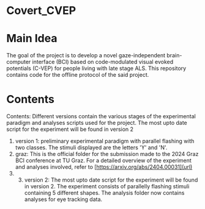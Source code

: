 # Covert_CVEP

# Main Idea
The goal of the project is to develop a novel gaze-independent brain-computer interface (BCI) based on code-modulated visual evoked potentials (C-VEP) for people living with late stage ALS. This repository contains code for the offline protocol of the said project.

# Contents
Contents: Different versions contain the various stages of the experimental paradigm and analyses scripts used for the project. The most upto date script for the experiment will be found in version 2
1. version 1: preliminary experimental paradigm with parallel flashing with two classes. The stimuli displayed are the letters 'Y' and 'N'. 
2. graz: This is the official folder for the submission made to the 2024 Graz BCI conference at TU Graz. For a detailed overview of the experiment and analyses involved, refer to [https://arxiv.org/abs/2404.00031](url)
3. 3. version 2: The most upto date script for the experiment will be found in version 2. The experiment consists of parallelly flashing stimuli containing 5 different shapes. The analysis folder now contains analyses for eye tracking data. 






